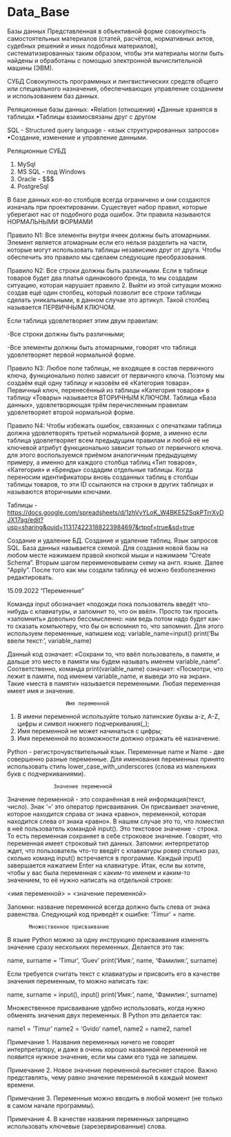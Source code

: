 # Data_Base
Базы данных 
Представленная в объективной форме совокупность самостоятельных материалов (статей, расчётов, нормативных актов, судебных решений и иных подобных материалов), систематизированных таким образом, чтобы эти материалы могли быть найдены и обработаны с помощью электронной вычислительной машины (ЭВМ).

СУБД
Совокупность программных и лингвистических средств общего или специального назначения, обеспечивающих управление созданием и использованием баз данных.

Реляционные базы данных:
  •Relation (отношения)
  •Данные хранятся в таблицах
  •Таблицы взаимосвязаны друг с другом

SQL - Structured query language - «язык структурированных запросов»
•Создание, изменение и управление данными.

Реляционные СУБД
  1. MySql
  2. MS SQL - под Windows 
  3. Oracle - $$$
  4. PostgreSql


В базе данных кол-во столбцов всегда ограничено и они создаются изначаль при проектировании. Существует набор правил, которые уберегают нас от подобного рода ошибок. Эти правила называются НОРМАЛЬНЫМИ ФОРМАМИ

Правило N1: Все элементы внутри ячеек должны быть атомарными. Элемент является атомарным если его нельзя разделить на части, которые могут использовать таблицы независимо друг от друга. Чтобы обеспечить это правило мы сделаем следующие преобразования.

Правило N2: Все строки должны быть различными. Если в таблице товаров будет два платья одинакового бренда, то мы создадим ситуацию, которая нарушает правило 2. Выйти из этой ситуации можно создав ещё один столбец, который позволит  все строки таблицы сделать уникальными, в данном случае это артикул. Такой столбец называется ПЕРВИЧНЫМ КЛЮЧОМ. 

Если таблица удовлетворяет этим двум правилам:

-Все строки должны быть различными;

-Все элементы должны быть атомарными, говорят что таблица удовлетворяет первой нормальной форме.

Правило N3: Любое поле таблицы, не входящее в состав первичного ключа, функционально полно зависит от первичного ключа. Поэтому мы создаём ещё одну таблицу и назовём её «Категория товара». Первичный ключ, перенесённый из таблицы «Категория товаров» в таблицу «Товары» называется ВТОРИЧНЫМ КЛЮЧОМ. Таблица «База данных», удовлетворяющая трём перечисленным правилам удовлетворяет второй нормальной форме.

Правило N4: Чтобы избежать ошибок, связанных с опечатками таблица должна удовлетворять третьей нормальной форме, а именно если таблица удовлетворяет всем предыдущим правилам и любой её не ключевой атрибут функционально зависит только от первичного ключа. для этого воспользуемся приёмом аналогичным предыдущему примеру, а именно для каждого столбца таблиц «Тип товаров», «Категория» и «Бренды» создадим отдельные таблицы. Когда переносим идентификаторы вновь созданных таблиц в столбцы таблицы товаров, то эти ID ссылаются на строки в других таблицах и называются вторичными ключами.

Таблицы - https://docs.google.com/spreadsheets/d/1zhVvYLoK_W4BKE5ZSqkPTrrXvDJX17ag/edit?usp=sharing&ouid=113174223188223984697&rtpof=true&sd=true

Создание и удаление БД. Создание и удаление таблиц. Язык запросов SQL.
База данных называется схемой.
Для создания новой базы на любом месте нажимаем правой кнопкой мыши и нажимаем “Create Schema”. Вторым шагом переименовываем схему на англ. языке. Далее “Apply”. После того как мы создали таблицу её можно безболезненно редактировать.

15.09.2022
                          “Переменные”

Команда input обозначает «подожди пока пользователь введёт что-нибудь с клавиатуры, и запомнит то, что он ввёл». Просто так просить «запомнить» довольно бессмысленно: нам ведь потом надо будет как-то сказать компьютеру, что бы он вспомнил то, что запомнил. Для этого используем переменные, напишем код:
variable_name=input()
print(‘Вы ввели текст:’, variable_name)

Данный код означает: «Сохрани то, что ввёл пользователь, в памяти, и дальше это место в памяти мы будем называть именем variable_name”. Соответственно, команда print(variable_name) означает: «Посмотри, что лежит в памяти, под именем variable_name, и выведи это на экран».
Такие «места в памяти» называется переменными. Любая переменная имеет имя и значение.

                       Имя переменной
1. В имени переменной используйте только латинские буквы a-z, A-Z, цифры и символ нижнего подчеркивания(_);
2. Имя переменной не может начинаться с цифры;
3. Имя переменной по возможности должно отражать её назначение. 

Python - регистрочувствительный язык. Переменные name и Name - две совершенно разные переменные. Для именования переменных принято использовать стиль lower_case_with_underscores (слова из маленьких букв с подчеркиваниями).

                   Значение переменной
Значение переменной - это сохранённая в ней информация(текст, число). 
Знак ‘=‘ это оператор присваивания. Он присваивает значение, которое находится справа от знака «равно», переменной, которая находится слева от знака «равно».
В нашем случае это то, что поместил в неё пользователь командой input(). Это текстовое значение - строка. То есть переменная сохраняет в себе строковое значение. Говорят, что переменная имеет строковый тип данных.
Запомни: интерпретатор ждет, что пользователь что-то введёт с клавиатуры ровер столько раз, сколько команд input() встречается в программе. Каждый input() завершается нажатием Enter на клавиатуре.
Итак, если вы хотите, чтобы у вас была переменная с каким-то именем и каким-то значением, то её нужно написать на отдельной строке:

<имя переменной> = <значение переменной>

Запомни: название переменной всегда должно быть слева от знака равенства. Следующий код приведёт к ошибке: ‘Timur’ = name.

           Множественное присваивание
В языке Python можно за одну инструкцию присваивания изменять значение сразу нескольких переменных. Делается это так:

name, surname = ‘Timur’, ‘Guev’
print(‘Имя:’, name, ‘Фамилия:’, surname)

Если требуется считать текст с клавиатуры и присвоить его в качестве значения переменным, то можно написать так:

name, surname = input(), input()
print(‘Имя:’, name, ‘Фамилия:’, surname)

Множественное присваивание удобно использовать, когда нужно обменять значения двух переменных. В Python это делается так:

name1 = ‘Timur’
name2 = ‘Gvido’
name1, name2 = name2, name1

Примечание 1. Названия переменных ничего не говорят интерпретатору, и даже в очень хорошо названной переменной не появится нужное значение, если мы сами его туда не запишем.

Примечание 2. Новое значение переменной вытесняет старое. Важно представлять, чему равно значение переменной в каждый момент времени.

Примечание 3. Переменные можно вводить в любой момент (не только в самом начале программы).

Примечание 4. В качестве названия переменных запрещено использовать ключевые (зарезервированные) слова.
